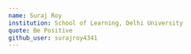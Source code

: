 ```yaml
---
name: Suraj Roy 
institution: School of Learning, Delhi University
quote: Be Positive
github_user: surajroy4341
---
```


